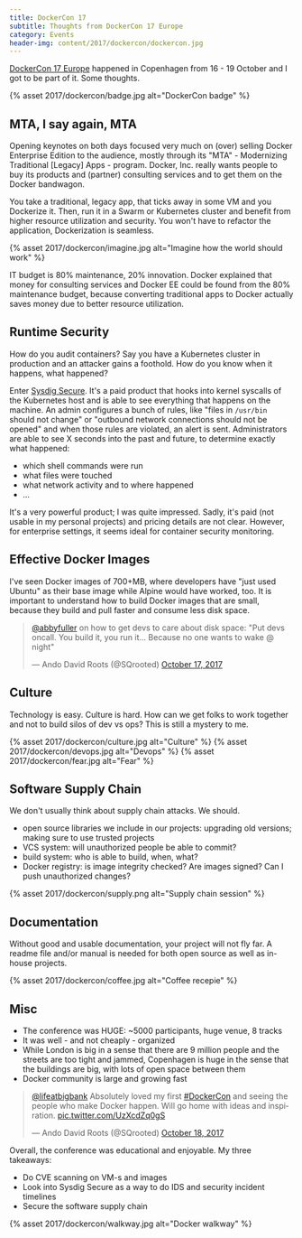 ```yaml
---
title: DockerCon 17
subtitle: Thoughts from DockerCon 17 Europe
category: Events
header-img: content/2017/dockercon/dockercon.jpg
---
```


[DockerCon 17 Europe](https://europe-2017.dockercon.com) happened in Copenhagen
from 16 - 19 October and I got to be part of it. Some thoughts.

{% asset 2017/dockercon/badge.jpg alt="DockerCon badge" %}

## MTA, I say again, MTA

Opening keynotes on both days focused very much on (over) selling Docker Enterprise Edition to the audience, mostly through its "MTA" - Modernizing Traditional [Legacy] Apps - program. Docker, Inc. really wants people to buy its products and (partner) consulting services and to get them on the Docker bandwagon.

You take a traditional, legacy app, that ticks away in some VM and you Dockerize it. Then, run it in a Swarm or Kubernetes cluster and benefit from higher resource utilization and security. You won't have to refactor the application, Dockerization is seamless.

{% asset 2017/dockercon/imagine.jpg alt="Imagine how the world should work" %}

IT budget is 80% maintenance, 20% innovation. Docker explained that money for consulting services and Docker EE could be found from the 80% maintenance budget, because converting traditional apps to Docker actually saves money due to better resource utilization.

## Runtime Security

How do you audit containers? Say you have a Kubernetes cluster in production and an attacker gains a foothold. How do you know when it happens, what happened?

Enter [Sysdig Secure](https://sysdig.com/product/secure). It's a paid product that hooks into kernel syscalls of the Kubernetes
host and is able to see everything that happens on the machine. An admin configures a bunch of rules, like "files in `/usr/bin` should not change" or "outbound network connections should not be opened" and when those rules are violated, an alert is sent. Administrators are able to see X seconds into the past and future, to determine exactly what happened:

- which shell commands were run
- what files were touched
- what network activity and to where happened
- ...

It's a very powerful product; I was quite impressed. Sadly, it's paid (not usable in my personal projects) and pricing details are not clear. However, for enterprise settings, it seems ideal for container security monitoring.

## Effective Docker Images

I've seen Docker images of 700+MB, where developers have "just used Ubuntu" as their base image while Alpine would have worked, too. It is important to understand how to build Docker images that are small, because they build and pull faster and consume less disk space.

<blockquote class="twitter-tweet" data-lang="en"><p lang="en" dir="ltr"><a href="https://twitter.com/abbyfuller?ref_src=twsrc%5Etfw">@abbyfuller</a> on how to get devs to care about disk space: &quot;Put devs oncall. You build it, you run it... Because no one wants to wake @ night&quot;</p>&mdash; Ando David Roots (@SQrooted) <a href="https://twitter.com/SQrooted/status/920284177999818752?ref_src=twsrc%5Etfw">October 17, 2017</a></blockquote>
<script async src="//platform.twitter.com/widgets.js" charset="utf-8"></script>

## Culture

Technology is easy. Culture is hard. How can we get folks to work together and not to build silos of dev vs ops? This is still a mystery to me.

{% asset 2017/dockercon/culture.jpg alt="Culture" %}
{% asset 2017/dockercon/devops.jpg alt="Devops" %}
{% asset 2017/dockercon/fear.jpg alt="Fear" %}

## Software Supply Chain

We don't usually think about supply chain attacks. We should.

- open source libraries we include in our projects: upgrading old versions; making sure to use trusted projects
- VCS system: will unauthorized people be able to commit?
- build system: who is able to build, when, what?
- Docker registry: is image integrity checked? Are images signed? Can I push unauthorized changes?

{% asset 2017/dockercon/supply.png alt="Supply chain session" %}

## Documentation

Without good and usable documentation, your project will not fly far. A readme file and/or manual is needed for
both open source as well as in-house projects.

{% asset 2017/dockercon/coffee.jpg alt="Coffee recepie" %}

## Misc 

- The conference was HUGE: ~5000 participants, huge venue, 8 tracks
- It was well - and not cheaply - organized
- While London is big in a sense that there are 9 million people and the streets are too tight and jammed, Copenhagen is huge in the sense that the buildings are big, with lots of open space between them
- Docker community is large and growing fast

<blockquote class="twitter-tweet" data-lang="en"><p lang="en" dir="ltr"><a href="https://twitter.com/lifeatbigbank?ref_src=twsrc%5Etfw">@lifeatbigbank</a> Absolutely loved my first <a href="https://twitter.com/hashtag/DockerCon?src=hash&amp;ref_src=twsrc%5Etfw">#DockerCon</a> and seeing the people who make Docker happen. Will go home with ideas and inspiration. <a href="https://t.co/UzXcdZq0gS">pic.twitter.com/UzXcdZq0gS</a></p>&mdash; Ando David Roots (@SQrooted) <a href="https://twitter.com/SQrooted/status/920693726221094912?ref_src=twsrc%5Etfw">October 18, 2017</a></blockquote>
<script async src="//platform.twitter.com/widgets.js" charset="utf-8"></script>

Overall, the conference was educational and enjoyable. My three takeaways:

- Do CVE scanning on VM-s and images
- Look into Sysdig Secure as a way to do IDS and security incident timelines
- Secure the software supply chain

{% asset 2017/dockercon/walkway.jpg alt="Docker walkway" %}
